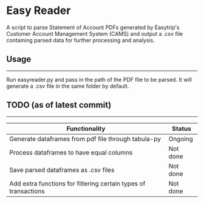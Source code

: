 # Easy Reader

A script to parse Statement of Account PDFs generated by Easytrip's Customer Account Management System (CAMS) and output a .csv file containing parsed data for further processing and analysis.

## Usage
---
Run easyreader.py and pass in the path of the PDF file to be parsed. It will generate a .csv file in the same folder by default.

## TODO (as of latest commit)
---
| Functionality | Status |
| - | - |
| Generate dataframes from pdf file through tabula-py | Ongoing |
| Process dataframes to have equal columns  | Not done |
| Save parsed dataframes as .csv files | Not done |
| Add extra functions for filtering certain types of transactions | Not done |


